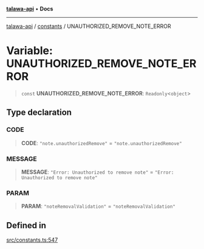 [**talawa-api**](../../README.md) • **Docs**

***

[talawa-api](../../modules.md) / [constants](../README.md) / UNAUTHORIZED\_REMOVE\_NOTE\_ERROR

# Variable: UNAUTHORIZED\_REMOVE\_NOTE\_ERROR

> `const` **UNAUTHORIZED\_REMOVE\_NOTE\_ERROR**: `Readonly`\<`object`\>

## Type declaration

### CODE

> **CODE**: `"note.unauthorizedRemove"` = `"note.unauthorizedRemove"`

### MESSAGE

> **MESSAGE**: `"Error: Unauthorized to remove note"` = `"Error: Unauthorized to remove note"`

### PARAM

> **PARAM**: `"noteRemovalValidation"` = `"noteRemovalValidation"`

## Defined in

[src/constants.ts:547](https://github.com/PalisadoesFoundation/talawa-api/blob/3bacbf38707ebd3e3e5f1bc5b4cc7aa3b2adc169/src/constants.ts#L547)

